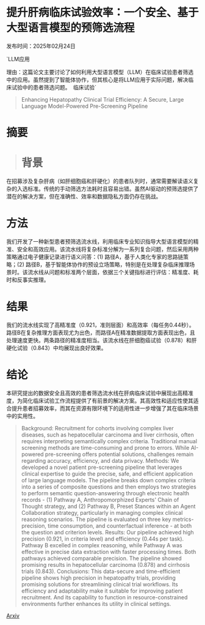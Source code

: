 # 提升肝病临床试验效率：一个安全、基于大型语言模型的预筛选流程

发布时间：2025年02月24日

`LLM应用

理由：这篇论文主要讨论了如何利用大型语言模型（LLM）在临床试验患者筛选中的应用。虽然提到了智能体协作，但其核心是将LLM应用于实际问题，解决临床试验中的患者筛选问题。` `临床试验`

> Enhancing Hepatopathy Clinical Trial Efficiency: A Secure, Large Language Model-Powered Pre-Screening Pipeline

# 摘要

> # 背景  
在招募涉及复杂肝病（如肝细胞癌和肝硬化）的患者队列时，通常需要解读语义复杂的入选标准。传统的手动筛选方法耗时且容易出错。虽然AI驱动的预筛选提供了潜在的解决方案，但在准确性、效率和数据隐私方面仍存在挑战。  

# 方法  
我们开发了一种新型患者预筛选流水线，利用临床专业知识指导大型语言模型的精准、安全和高效应用。该流水线将复杂标准分解为一系列复合问题，然后采用两种策略通过电子健康记录进行语义问答：(1) 路径A，基于人类化专家的思路链策略；(2) 路径B，基于智能体协作的预设立场策略，特别是在处理复杂临床推理场景时。该流水线从问题和标准两个层面，依据三个关键指标进行评估：精准度、耗时和反事实推理。  

# 结果  
我们的流水线实现了高精准度（0.921，准则层面）和高效率（每任务0.44秒）。路径B在复杂推理方面表现尤为出色，而路径A在精准数据提取方面表现出色，且处理速度更快。两条路径的精准度相当。该流水线在肝细胞癌试验（0.878）和肝硬化试验（0.843）中均展现出良好效果。  

# 结论  
本研究提出的数据安全且高效的患者筛选流水线在肝病临床试验中展现出高精准度，为简化临床试验工作流程提供了有前景的解决方案。其高效性和适应性使其适合提升患者招募效率，而其在资源有限环境下的适用性进一步增强了其在临床场景中的实用性。

> Background: Recruitment for cohorts involving complex liver diseases, such as hepatocellular carcinoma and liver cirrhosis, often requires interpreting semantically complex criteria. Traditional manual screening methods are time-consuming and prone to errors. While AI-powered pre-screening offers potential solutions, challenges remain regarding accuracy, efficiency, and data privacy. Methods: We developed a novel patient pre-screening pipeline that leverages clinical expertise to guide the precise, safe, and efficient application of large language models. The pipeline breaks down complex criteria into a series of composite questions and then employs two strategies to perform semantic question-answering through electronic health records - (1) Pathway A, Anthropomorphized Experts' Chain of Thought strategy, and (2) Pathway B, Preset Stances within an Agent Collaboration strategy, particularly in managing complex clinical reasoning scenarios. The pipeline is evaluated on three key metrics-precision, time consumption, and counterfactual inference - at both the question and criterion levels. Results: Our pipeline achieved high precision (0.921, in criteria level) and efficiency (0.44s per task). Pathway B excelled in complex reasoning, while Pathway A was effective in precise data extraction with faster processing times. Both pathways achieved comparable precision. The pipeline showed promising results in hepatocellular carcinoma (0.878) and cirrhosis trials (0.843). Conclusions: This data-secure and time-efficient pipeline shows high precision in hepatopathy trials, providing promising solutions for streamlining clinical trial workflows. Its efficiency and adaptability make it suitable for improving patient recruitment. And its capability to function in resource-constrained environments further enhances its utility in clinical settings.

[Arxiv](https://arxiv.org/abs/2502.18531)